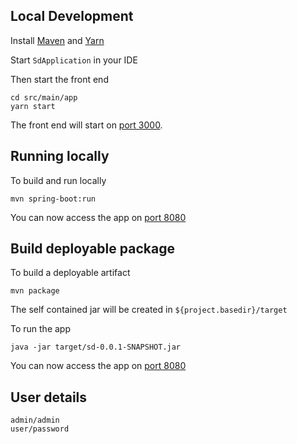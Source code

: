 ## Local Development

Install [Maven](https://maven.apache.org/) and [Yarn](https://yarnpkg.com)

Start `SdApplication` in your IDE

Then start the front end

    cd src/main/app
    yarn start
    
The front end will start on [port 3000](http://localhost:3000).

## Running locally

To build and run locally

    mvn spring-boot:run
    
You can now access the app on [port 8080](http://localhost:8080)

## Build deployable package

To build a deployable artifact

    mvn package
    
The self contained jar will be created in `${project.basedir}/target`

To run the app

    java -jar target/sd-0.0.1-SNAPSHOT.jar
    
You can now access the app on [port 8080](http://localhost:8080)    

## User details

    admin/admin
    user/password

